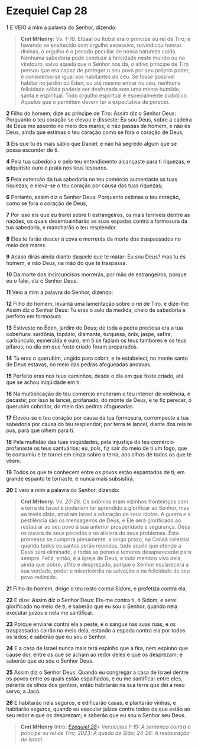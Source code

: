 # Ezequiel Cap 28

**1** 	E VEIO a mim a palavra do Senhor, dizendo:

> **Cmt MHenry**: *Vv. 1-19.* Etbaal ou Itobal era o príncipe ou rei de Tiro; e havendo se enaltecido com orgulho excessivo, reivindicou honras divinas, o orgulho é o pecado peculiar de nossa natureza caída. Nenhuma sabedoria pode conduzir à felicidade neste mundo ou no vindouro, salvo aquela que o Senhor nos dá, o altivo príncipe de Tiro pensou que era capaz de proteger o seu povo por seu próprio poder, e considerou-se igual aos habitantes do céu. Se fosse possível habitar no jardim do Éden, ou até mesmo entrar no céu, nenhuma felicidade sólida podería ser desfrutada sem uma mente humilde, santa e espiritual. Todo orgulho espiritual é especialmente diabólico. Aqueles que o permitem devem ter a expectativa de perecer.

**2** 	Filho do homem, dize ao príncipe de Tiro: Assim diz o Senhor Deus: Porquanto o teu coração se elevou e disseste: Eu sou Deus, sobre a cadeira de Deus me assento no meio dos mares; e não passas de homem, e não és Deus, ainda que estimas o teu coração como se fora o coração de Deus;

**3** 	Eis que tu és mais sábio que Daniel; e não há segredo algum que se possa esconder de ti.

**4** 	Pela tua sabedoria e pelo teu entendimento alcançaste para ti riquezas, e adquiriste ouro e prata nos teus tesouros.

**5** 	Pela extensão da tua sabedoria no teu comércio aumentaste as tuas riquezas; e eleva-se o teu coração por causa das tuas riquezas;

**6** 	Portanto, assim diz o Senhor Deus: Porquanto estimas o teu coração, como se fora o coração de Deus,

**7** 	Por isso eis que eu trarei sobre ti estrangeiros, os mais terríveis dentre as nações, os quais desembainharão as suas espadas contra a formosura da tua sabedoria, e mancharão o teu resplendor.

**8** 	Eles te farão descer à cova e morrerás da morte dos traspassados no meio dos mares.

**9** 	Acaso dirás ainda diante daquele que te matar: Eu sou Deus? mas tu és homem, e não Deus, na mão do que te traspassa.

**10** 	Da morte dos incircuncisos morrerás, por mão de estrangeiros, porque eu o falei, diz o Senhor Deus.

**11** 	Veio a mim a palavra do Senhor, dizendo:

**12** 	Filho do homem, levanta uma lamentação sobre o rei de Tiro, e dize-lhe: Assim diz o Senhor Deus: Tu eras o selo da medida, cheio de sabedoria e perfeito em formosura.

**13** 	Estiveste no Éden, jardim de Deus; de toda a pedra preciosa era a tua cobertura: sardônia, topázio, diamante, turquesa, ônix, jaspe, safira, carbúnculo, esmeralda e ouro; em ti se faziam os teus tambores e os teus pífaros; no dia em que foste criado foram preparados.

**14** 	Tu eras o querubim, ungido para cobrir, e te estabeleci; no monte santo de Deus estavas, no meio das pedras afogueadas andavas.

**15** 	Perfeito eras nos teus caminhos, desde o dia em que foste criado, até que se achou iniqüidade em ti.

**16** 	Na multiplicação do teu comércio encheram o teu interior de violência, e pecaste; por isso te lancei, profanado, do monte de Deus, e te fiz perecer, ó querubim cobridor, do meio das pedras afogueadas.

**17** 	Elevou-se o teu coração por causa da tua formosura, corrompeste a tua sabedoria por causa do teu resplendor; por terra te lancei, diante dos reis te pus, para que olhem para ti.

**18** 	Pela multidão das tuas iniqüidades, pela injustiça do teu comércio profanaste os teus santuários; eu, pois, fiz sair do meio de ti um fogo, que te consumiu e te tornei em cinza sobre a terra, aos olhos de todos os que te vêem.

**19** 	Todos os que te conhecem entre os povos estão espantados de ti; em grande espanto te tornaste, e nunca mais subsistirá.

**20** 	E veio a mim a palavra do Senhor, dizendo:

> **Cmt MHenry**: *Vv. 20-26.* Os sidônios eram vizinhos fronteiriços com a terra de Israel e poderíam ter aprendido a glorificar ao Senhor, mas ao invés disto, atraíram Israel a adoração de seus ídolos. A guerra e a pestilência são os mensageiros de Deus, e Ele será glorificado ao restaurar ao seu povo à sua anterior prosperidade e segurança. Deus os curará de seus pecados e os aliviará de seus problemas. Esta promessa se cumprirá plenamente, a longo prazo, na Canaã celestial: quando todos os santos serão reunidos, tudo aquilo que ofende a Deus será eliminado, e todas as penas e temores desaparecerão para sempre. Feliz, então, é a Igreja de Deus, e todo membro vivo dela, ainda que pobre, aflito e desprezado, porque o Senhor esclarecerá a sua verdade, poder e misericórdia na salvação e na felicidade de seu povo redimido.

**21** 	Filho do homem, dirige o teu rosto contra Sidom, e profetiza contra ela,

**22** 	E dize: Assim diz o Senhor Deus: Eis-me contra ti, ó Sidom, e serei glorificado no meio de ti; e saberão que eu sou o Senhor, quando nela executar juízos e nela me santificar.

**23** 	Porque enviarei contra ela a peste, e o sangue nas suas ruas, e os traspassados cairão no meio dela, estando a espada contra ela por todos os lados; e saberão que eu sou o Senhor.

**24** 	E a casa de Israel nunca mais terá espinho que a fira, nem espinho que cause dor, entre os que se acham ao redor deles e que os desprezam; e saberão que eu sou o Senhor Deus.

**25** 	Assim diz o Senhor Deus: Quando eu congregar a casa de Israel dentre os povos entre os quais estão espalhados, e eu me santificar entre eles, perante os olhos dos gentios, então habitarão na sua terra que dei a meu servo, a Jacó.

**26** 	E habitarão nela seguros, e edificarão casas, e plantarão vinhas, e habitarão seguros, quando eu executar juízos contra todos os que estão ao seu redor e que os desprezam; e saberão que eu sou o Senhor seu Deus.


> **Cmt MHenry** Intro: *[Ezequiel 28](../26A-Ez/28.md#0)*> *Versículos 1-19: A sentença contra o príncipe ou rei de Tiro; 20­23: A queda de Sião; 24-26: A restauração de Israel.*